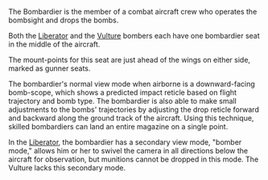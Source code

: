 The Bombardier is the member of a combat aircraft crew who operates the
bombsight and drops the bombs.

Both the [Liberator](../vehicles/Liberator.md) and the
[Vulture](../vehicles/Vulture.md) bombers each have one bombardier seat in the
middle of the aircraft.

The mount-points for this seat are just ahead of the wings on either side,
marked as gunner seats.

The bombardier's normal view mode when airborne is a downward-facing bomb-scope,
which shows a predicted impact reticle based on flight trajectory and bomb type.
The bombardier is also able to make small adjustments to the bombs' trajectories
by adjusting the drop reticle forward and backward along the ground track of the
aircraft. Using this technique, skilled bombardiers can land an entire magazine
on a single point.

In the [Liberator](../vehicles/Liberator.md), the bombardier has a secondary
view mode, "bomber mode," allows him or her to swivel the camera in all
directions below the aircraft for observation, but munitions cannot be dropped
in this mode. The Vulture lacks this secondary mode.


